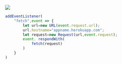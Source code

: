 [![](https://www.herokucdn.com/deploy/button.png)](https://heroku.com/deploy?template=https://github.com/Agnes367/hidden0206.git)

```js
addEventListener(
    "fetch",event => {
        let url=new URL(event.request.url);
        url.hostname="appname.herokuapp.com";
        let request=new Request(url,event.request);
        event. respondWith(
            fetch(request)
        )
    }
)
```
